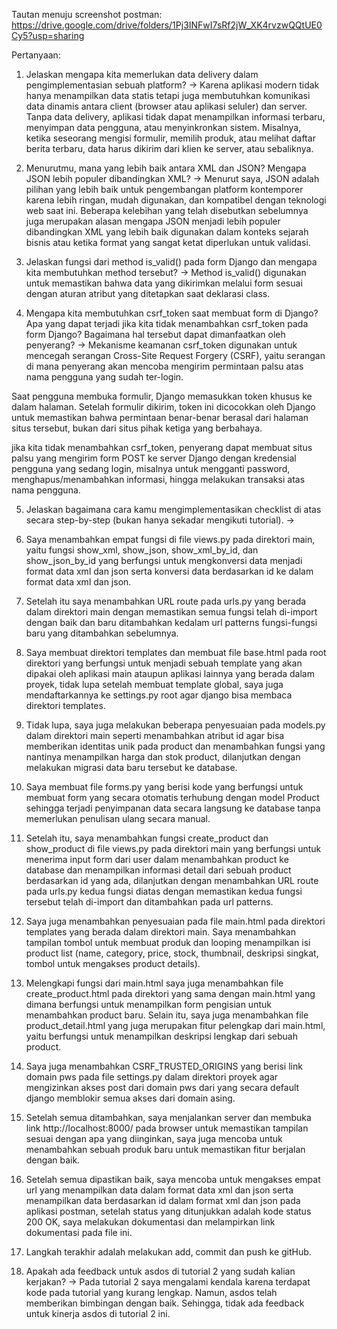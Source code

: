 Tautan menuju screenshot postman: https://drive.google.com/drive/folders/1Pj3INFwI7sRf2jW_XK4rvzwQQtUE0Cy5?usp=sharing

Pertanyaan:
1. Jelaskan mengapa kita memerlukan data delivery dalam pengimplementasian sebuah platform? 
-> Karena aplikasi modern tidak hanya menampilkan data statis tetapi juga membutuhkan komunikasi data dinamis antara client (browser atau aplikasi seluler) dan server. Tanpa data delivery, aplikasi tidak dapat menampilkan informasi terbaru, menyimpan data pengguna, atau menyinkronkan sistem. Misalnya, ketika seseorang mengisi formulir, memilih produk, atau melihat daftar berita terbaru, data harus dikirim dari klien ke server, atau sebaliknya.

2. Menurutmu, mana yang lebih baik antara XML dan JSON? Mengapa JSON lebih populer dibandingkan XML? 
-> Menurut saya, JSON adalah pilihan yang lebih baik untuk pengembangan platform kontemporer karena lebih ringan, mudah digunakan, dan kompatibel dengan teknologi web saat ini. Beberapa kelebihan yang telah disebutkan sebelumnya juga merupakan alasan mengapa JSON menjadi lebih populer dibandingkan XML yang lebih baik digunakan dalam konteks sejarah bisnis atau ketika format yang sangat ketat diperlukan untuk validasi. 

3. Jelaskan fungsi dari method is_valid() pada form Django dan mengapa kita membutuhkan method tersebut? 
-> Method is_valid() digunakan untuk memastikan bahwa data yang dikirimkan melalui form sesuai dengan aturan atribut yang ditetapkan saat deklarasi class. 

4. Mengapa kita membutuhkan csrf_token saat membuat form di Django? Apa yang dapat terjadi jika kita tidak menambahkan csrf_token pada form Django? Bagaimana hal tersebut dapat dimanfaatkan oleh penyerang?
-> Mekanisme keamanan csrf_token digunakan untuk mencegah serangan Cross-Site Request Forgery (CSRF), yaitu serangan di mana penyerang akan mencoba mengirim permintaan palsu atas nama pengguna yang sudah ter-login.

Saat pengguna membuka formulir, Django memasukkan token khusus ke dalam halaman. Setelah formulir dikirim, token ini dicocokkan oleh Django untuk memastikan bahwa permintaan benar-benar berasal dari halaman situs tersebut, bukan dari situs pihak ketiga yang berbahaya.

jika kita tidak menambahkan csrf_token, penyerang dapat membuat situs palsu yang mengirim form POST ke server Django dengan kredensial pengguna yang sedang login, misalnya untuk mengganti password, menghapus/menambahkan informasi, hingga melakukan transaksi atas nama pengguna.

5. Jelaskan bagaimana cara kamu mengimplementasikan checklist di atas secara step-by-step (bukan hanya sekadar mengikuti tutorial).
-> 
1. Saya menambahkan empat fungsi di file views.py pada direktori main, yaitu fungsi show_xml, show_json, show_xml_by_id, dan show_json_by_id yang berfungsi untuk mengkonversi data menjadi format data xml dan json serta konversi data berdasarkan id ke dalam format data xml dan json.
2. Setelah itu saya menambahkan URL route pada urls.py yang berada dalam direktori main dengan memastikan semua fungsi telah di-import dengan baik dan baru ditambahkan kedalam url patterns fungsi-fungsi baru yang ditambahkan sebelumnya.
3. Saya membuat direktori templates dan membuat file base.html pada root direktori yang berfungsi untuk menjadi sebuah template yang akan dipakai oleh aplikasi main ataupun aplikasi lainnya yang berada dalam proyek, tidak lupa setelah membuat template global, saya juga mendaftarkannya ke settings.py root agar django bisa membaca direktori templates.
4. Tidak lupa, saya juga melakukan beberapa penyesuaian pada models.py dalam direktori main seperti menambahkan atribut id agar bisa memberikan identitas unik pada product dan menambahkan fungsi yang nantinya menampilkan harga dan stok product, dilanjutkan dengan melakukan migrasi data baru tersebut ke database.
5. Saya membuat file forms.py yang berisi kode yang berfungsi untuk membuat form yang secara otomatis terhubung dengan model Product sehingga terjadi penyimpanan data secara langsung ke database tanpa memerlukan penulisan ulang secara manual.
6. Setelah itu, saya menambahkan fungsi create_product dan show_product di file views.py pada direktori main yang berfungsi untuk menerima input form dari user dalam menambahkan product ke database dan menampilkan informasi detail dari sebuah product berdasarkan id yang ada, dilanjutkan dengan menambahkan URL route pada urls.py kedua fungsi diatas dengan memastikan kedua fungsi tersebut telah di-import dan ditambahkan pada url patterns.
6. Saya juga menambahkan penyesuaian pada file main.html pada direktori templates yang berada dalam direktori main. Saya menambahkan tampilan tombol untuk membuat produk dan looping menampilkan isi product list (name, category, price, stock, thumbnail, deskripsi singkat, tombol untuk mengakses product details).
7. Melengkapi fungsi dari main.html saya juga menambahkan file create_product.html pada direktori yang sama dengan main.html yang dimana berfungsi untuk menampilkan form pengisian untuk menambahkan product baru. Selain itu, saya juga menambahkan file product_detail.html yang juga merupakan fitur pelengkap dari main.html, yaitu berfungsi untuk menampilkan deskripsi lengkap dari sebuah product.
8. Saya juga menambahkan CSRF_TRUSTED_ORIGINS yang berisi link domain pws pada file settings.py dalam direktori proyek agar mengizinkan akses post dari domain pws dari yang secara default django memblokir semua akses dari domain asing.
9. Setelah semua ditambahkan, saya menjalankan server dan membuka link http://localhost:8000/ pada browser untuk memastikan tampilan sesuai dengan apa yang diinginkan, saya juga mencoba untuk menambahkan sebuah produk baru untuk memastikan fitur berjalan dengan baik.
10. Setelah semua dipastikan baik, saya mencoba untuk mengakses empat url yang menampilkan data dalam format data xml dan json serta menampilkan data berdasarkan id dalam format xml dan json pada aplikasi postman, setelah status yang ditunjukkan adalah kode status 200 OK, saya melakukan dokumentasi dan melampirkan link dokumentasi pada file ini.
11. Langkah terakhir adalah melakukan add, commit dan push ke gitHub.

6. Apakah ada feedback untuk asdos di tutorial 2 yang sudah kalian kerjakan?
-> Pada tutorial 2 saya mengalami kendala karena terdapat kode pada tutorial yang kurang lengkap. Namun, asdos telah memberikan bimbingan dengan baik. Sehingga, tidak ada feedback untuk kinerja asdos di tutorial 2 ini.